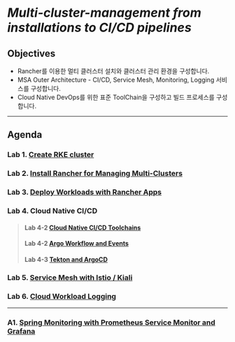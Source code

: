 
# *Multi-cluster-management from installations to CI/CD pipelines*

## Objectives
- Rancher를 이용한 멀티 클러스터 설치와 클러스터 관리 환경을 구성합니다.
- MSA Outer Architecture - CI/CD, Service Mesh, Monitoring, Logging 서비스를 구성합니다.
- Cloud Native DevOps를 위한 표준 ToolChain을 구성하고 빌드 프로세스를 구성합니다.

---

## Agenda  

### Lab 1. [Create RKE cluster](./docs/Lab1-create-rke-cluster.md) 
### Lab 2. [Install Rancher for Managing Multi-Clusters](./docs/Lab2-install-rancher-for-managing-multi-clusters.md)
### Lab 3. [Deploy Workloads with Rancher Apps](./docs/Lab3-deploy-workloads-with-rancher-apps.md)
### Lab 4. Cloud Native CI/CD
> #### Lab 4-2 [Cloud Native CI/CD Toolchains](./docs/Lab4-1-cloud-native-ci-cd-toolchains.md)
> #### Lab 4-2 [Argo Workflow and Events](./docs/Lab4-2-argo-workflow-events.md)
> #### Lab 4-3 [Tekton and ArgoCD](./docs/Lab4-3-cloud-native-cicd-with-tekton-argocd.md)
### Lab 5. [Service Mesh with Istio / Kiali](./docs/Lab5-service-mesh-with-istio.md)
### Lab 6. [Cloud Workload Logging](./docs/Lab6-cloud-workload-logging.md)
---
### A1. [Spring Monitoring with Prometheus Service Monitor and Grafana](./docs/A1-spring-monitoring-with-prometheus-grafana.md)
